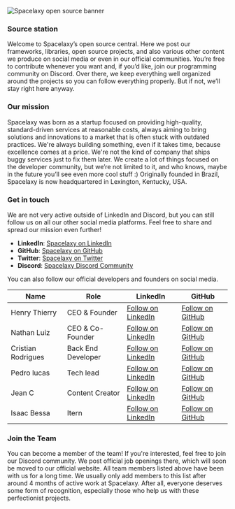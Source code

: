 ![Spacelaxy open source banner](https://github.com/user-attachments/assets/a48c6285-7c41-42aa-ac54-6fc11b3c7e22)

### Source station
Welcome to Spacelaxy’s open source central. Here we post our frameworks, libraries, open source projects, and also various other content we produce on social media or even in our official communities. You’re free
to contribute whenever you want and, if you’d like, join our programming community on Discord. Over there, we keep everything well organized around the projects so you can follow everything properly. But if not, we’ll stay right here anyway.

### Our mission
Spacelaxy was born as a startup focused on providing high-quality, standard-driven services at reasonable costs, always aiming to bring solutions and innovations to a market that is often stuck with outdated practices. We're always building something, even if it takes time, because excellence comes at a price. We're not the kind of company that ships buggy services just to fix them later. We create a lot of things focused on the developer community, but we’re not limited to it, and who knows, maybe in the future you’ll see even more cool stuff :) Originally founded in Brazil, Spacelaxy is now headquartered in Lexington, Kentucky, USA.

### Get in touch
We are not very active outside of LinkedIn and Discord, but you can still follow us on all our other social media platforms. Feel free to share and spread our mission even further!
- **LinkedIn**: [Spacelaxy on LinkedIn](https://www.linkedin.com/company/spacelaxy)
- **GitHub**: [Spacelaxy on GitHub](https://github.com/spacelaxy)
- **Twitter**: [Spacelaxy on Twitter](https://twitter.com/spacelaxyy)
- **Discord**: [Spacelaxy Discord Community](https://discord.gg/spacelaxy)

You can also follow our official developers and founders on social media.

| Name           | Role              | LinkedIn                                  | GitHub                                 |
|----------------|-------------------|-------------------------------------------|----------------------------------------|
| Henry Thierry  | CEO & Founder     | [Follow on LinkedIn](https://www.linkedin.com/in/henrythierry) | [Follow on GitHub](https://github.com/henrythierrydev) |
| Nathan Luiz  | CEO & Co-Founder     | [Follow on LinkedIn](https://www.linkedin.com/company/spacelaxy) | [Follow on GitHub](https://github.com/spacelaxy) |
| Cristian Rodrigues  | Back End Developer | [Follow on LinkedIn](https://www.linkedin.com/in/cristian-rodrigues-548ab4250/) | [Follow on GitHub](https://github.com/CristianRsouza) |
| Pedro lucas  | Tech lead     | [Follow on LinkedIn](https://www.linkedin.com/in/pedro-paix%C3%A3o/) | [Follow on GitHub](https://github.com/DEVSmoker) |
| Jean C  | Content Creator    | [Follow on LinkedIn](https://www.linkedin.com/company/spacelaxy) | [Follow on GitHub](https://github.com/unkv0wn) |
| Isaac Bessa | Itern | [Follow on LinkedIn](https://www.linkedin.com/in/isaac-bessa-044a14321/) | [Follow on GitHub](https://github.com/isaacmacb) |

### Join the Team
You can become a member of the team! If you're interested, feel free to join our Discord community. We post official job openings there, which will soon be moved to our official website. All team members listed above have been with us for a long time. We usually only add members to this list after around 4 months of active work at Spacelaxy. After all, everyone deserves some form of recognition, especially those who help us with these perfectionist projects.
